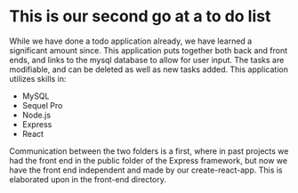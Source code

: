 # This is our second go at a to do list

While we have done a todo application already, we have learned a significant amount since. 
This application puts together both back and front ends, and links to the mysql database
to allow for user input. The tasks are modifiable, and can be deleted as well as new tasks
added. This application utilizes skills in:

 - MySQL
 - Sequel Pro
 - Node.js
 - Express
 - React
 
 Communication between the two folders is a first, where in past projects we had the front 
 end in the public folder of the Express framework, but now we have the front end 
 independent and made by our create-react-app. This is elaborated upon in the front-end
 directory.
